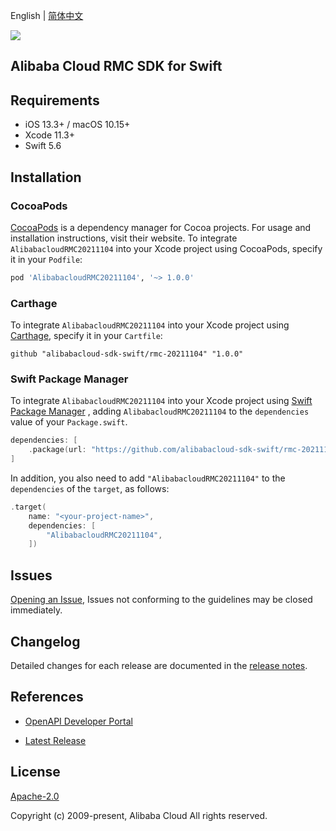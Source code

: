 English | [简体中文](README-CN.md)

![](https://aliyunsdk-pages.alicdn.com/icons/AlibabaCloud.svg)

## Alibaba Cloud RMC SDK for Swift

## Requirements

- iOS 13.3+ / macOS 10.15+
- Xcode 11.3+
- Swift 5.6

## Installation

### CocoaPods

[CocoaPods](https://cocoapods.org) is a dependency manager for Cocoa projects. For usage and installation instructions, visit their website. To integrate `AlibabacloudRMC20211104` into your Xcode project using CocoaPods, specify it in your `Podfile`:

```ruby
pod 'AlibabacloudRMC20211104', '~> 1.0.0'
```

### Carthage

To integrate `AlibabacloudRMC20211104` into your Xcode project using [Carthage](https://github.com/Carthage/Carthage), specify it in your `Cartfile`:

```ogdl
github "alibabacloud-sdk-swift/rmc-20211104" "1.0.0"
```

### Swift Package Manager

To integrate `AlibabacloudRMC20211104` into your Xcode project using [Swift Package Manager](https://swift.org/package-manager/) , adding `AlibabacloudRMC20211104` to the `dependencies` value of your `Package.swift`.

```swift
dependencies: [
    .package(url: "https://github.com/alibabacloud-sdk-swift/rmc-20211104.git", from: "1.0.0")
]
```

In addition, you also need to add `"AlibabacloudRMC20211104"` to the `dependencies` of the `target`, as follows:

```swift
.target(
    name: "<your-project-name>",
    dependencies: [
        "AlibabacloudRMC20211104",
    ])
```

## Issues

[Opening an Issue](https://github.com/alibabacloud-sdk-swift/rmc-20211104/issues/new), Issues not conforming to the guidelines may be closed immediately.

## Changelog

Detailed changes for each release are documented in the [release notes](./ChangeLog.txt).

## References

* [OpenAPI Developer Portal](https://next.api.alibabacloud.com/home)
- [Latest Release](https://github.com/alibabacloud-sdk-swift/rmc-20211104)

## License

[Apache-2.0](http://www.apache.org/licenses/LICENSE-2.0)

Copyright (c) 2009-present, Alibaba Cloud All rights reserved.
